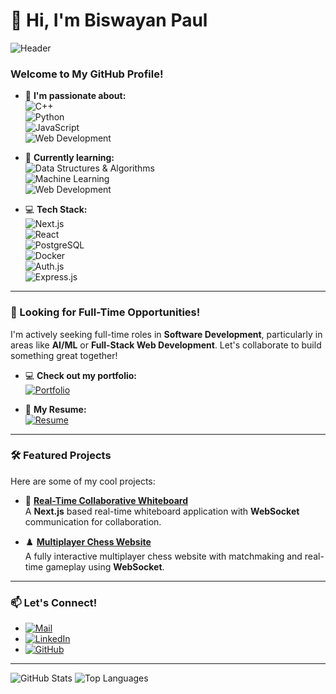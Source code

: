 # 👋 Hi, I'm Biswayan Paul

![Header](https://user-images.githubusercontent.com/your-github-username/your-banner-image.png)

### Welcome to My GitHub Profile!

- 👀 **I'm passionate about:**  
  ![C++](https://img.shields.io/badge/C++-00599C?style=flat-square&logo=c%2B%2B&logoColor=white)  
  ![Python](https://img.shields.io/badge/Python-3776AB?style=flat-square&logo=python&logoColor=white)  
  ![JavaScript](https://img.shields.io/badge/JavaScript-F7DF1E?style=flat-square&logo=javascript&logoColor=black)  
  ![Web Development](https://img.shields.io/badge/Web-Development-61DAFB?style=flat-square&logo=react&logoColor=white)  

- 🌱 **Currently learning:**  
  ![Data Structures & Algorithms](https://img.shields.io/badge/DS%26A-Algorithm-green)  
  ![Machine Learning](https://img.shields.io/badge/Machine-Learning-FF6F00?style=flat-square&logo=googlecolab&logoColor=white)  
  ![Web Development](https://img.shields.io/badge/WebDev-TailwindCSS-38B2AC?style=flat-square&logo=tailwindcss&logoColor=white)

- 💻 **Tech Stack:**  
  ![Next.js](https://img.shields.io/badge/Next.js-000000?style=flat-square&logo=next.js&logoColor=white)  
  ![React](https://img.shields.io/badge/React-61DAFB?style=flat-square&logo=react&logoColor=black)  
  ![PostgreSQL](https://img.shields.io/badge/PostgreSQL-336791?style=flat-square&logo=postgresql&logoColor=white)  
  ![Docker](https://img.shields.io/badge/Docker-2496ED?style=flat-square&logo=docker&logoColor=white)  
  ![Auth.js](https://img.shields.io/badge/Auth.js-v5-4580f0?style=flat-square)  
  ![Express.js](https://img.shields.io/badge/Express.js-000000?style=flat-square&logo=express&logoColor=white)

---

### 💼 Looking for Full-Time Opportunities!
I'm actively seeking full-time roles in **Software Development**, particularly in areas like **AI/ML** or **Full-Stack Web Development**. Let's collaborate to build something great together!

- 💻 **Check out my portfolio:**  
  [![Portfolio](https://img.shields.io/badge/Portfolio-BiswayanPaul-1DA1F2?style=flat-square&logo=vercel&logoColor=white)](https://portfolio-peach-six-90.vercel.app/)

- 📄 **My Resume:**  
  [![Resume](https://img.shields.io/badge/Resume-View-00A98F?style=flat-square&logo=googledrive&logoColor=white)](https://drive.google.com/file/d/1aoWqMmBAzIoRmR6uGUyRapE005wmzjGb/view?usp=sharing)

---

### 🛠️ Featured Projects

Here are some of my cool projects:

- 🔗 [**Real-Time Collaborative Whiteboard**](https://github.com/yourusername/whiteboard-project)  
  A **Next.js** based real-time whiteboard application with **WebSocket** communication for collaboration.

- ♟️ [**Multiplayer Chess Website**](https://github.com/yourusername/chess-website)  
  A fully interactive multiplayer chess website with matchmaking and real-time gameplay using **WebSocket**.

---

### 📫 Let's Connect!
- [![Mail](https://img.shields.io/badge/Email-biswayanpaulju@gmail.com-D14836?style=flat-square&logo=gmail&logoColor=white)](mailto:biswayanpaulju@gmail.com)  
- [![LinkedIn](https://img.shields.io/badge/LinkedIn-BiswayanPaul-0A66C2?style=flat-square&logo=linkedin&logoColor=white)](https://www.linkedin.com/in/your-linkedin-profile)
- [![GitHub](https://img.shields.io/badge/GitHub-BiswayanPaul-181717?style=flat-square&logo=github&logoColor=white)](https://github.com/yourusername)

---

![GitHub Stats](https://github-readme-stats.vercel.app/api?username=yourusername&show_icons=true&theme=radical)
![Top Languages](https://github-readme-stats.vercel.app/api/top-langs/?username=yourusername&layout=compact&theme=radical)

<!---
BiswayanPaul/BiswayanPaul is a ✨ special ✨ repository because its `README.md` (this file) appears on your GitHub profile.
--->
